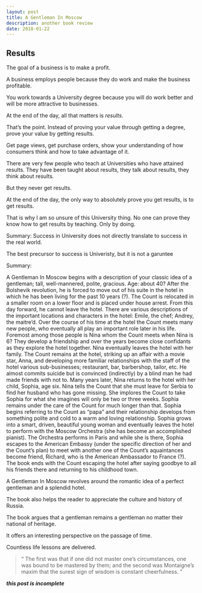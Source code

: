 ```yaml
---
layout: post
title: A Gentleman In Moscow
description: another book review
date: 2018-01-22
---
```


## Results

The goal of a business is to make a profit. 

A business employs people because they do work and make the business profitable.

You work towards a University degree because you will do work better and will be more attractive to businesses. 

At the end of the day, all that matters is <i>results</i>. 

That’s the point. Instead of proving your value through getting a degree, prove your value by getting results. 

Get page views, get purchase orders, show your understanding of how consumers think and how to take advantage of it.

There are very few people who teach at Universities who have attained results. They have been taught about results, they talk about results, they think about results. 

But they never get results. 

At the end of the day, the only way to absolutely prove you get results, is to get results.

That is why I am so unsure of this University thing. No one can prove they know how to get results by teaching. Only by doing. 

Summary: Success in University does not directly translate to success in the real world.

The best precursor to success is Univeristy, but it is not a garuntee 













Summary:

A Gentleman In Moscow begins with a description of your classic idea of a gentleman; tall, well-mannered, polite, gracious. Age: about 40?
After the Bolshevik revolution, he is forced to move out of his suite in the hotel in which he has been living for the past 10 years (?). The Count is relocated in a smaller room on a lower floor and is placed under house arrest. From this day forward, he cannot leave the hotel.
There are various descriptions of the important locations and characters in the hotel: Emile, the chef; Andrey, the maitre’d. 
Over the course of his time at the hotel the Count meets many new people, who eventually all play an important role later in his life. 
Foremost among those people is Nina whom the Count meets when Nina is 6? They develop a friendship and over the years become close confidants as they explore the hotel together. Nina eventually leaves the hotel with her family.
The Count remains at the hotel, striking up an affair with a movie star, Anna, and developing more familiar relationships with the staff of the hotel various sub-businesses; restaurant, bar, barbershop, tailor, etc. He almost commits suicide but is convinced (indirectly) by a blind man he had made friends with not to.
Many years later, Nina returns to the hotel with her child, Sophia, age six. Nina tells the Count that she must leave for Serbia to find her husband who has gone missing. She implores the Count to take Sophia for what she imagines will only be two or three weeks.
Sophia remains under the care of the Count for much longer than that. Sophia begins referring to the Count as “papa” and their relationship develops from something polite and cold to a warm and loving relationship. 
Sophia grows into a smart, driven, beautiful young woman and eventually leaves the hotel to perform with the Moscow Orchestra (she has become an accomplished pianist). The Orchestra performs in Paris and while she is there, Sophia escapes to the American Embassy (under the specific direction of her and the Count’s plan) to meet with another one of the Count’s aquaintances become friend, Richard, who is the American Ambassador to France (?).
The book ends with the Count escaping the hotel after saying goodbye to all his friends there and returning to his childhood town.

A Gentleman In Moscow revolves around the romantic idea of a perfect gentleman and a splendid hotel.

The book also helps the reader to appreciate the culture and history of Russia.

The book argues that a gentleman remains a gentleman no matter their national of heritage. 

It offers an interesting perspective on the passage of time.

Countless life lessons are delivered.

>“ The first was that if one did not master one’s circumstances, one was bound to be mastered by them; and the second was Montaigne’s maxim that the surest sign of wisdom is constant cheerfulness. ”

***this post is incomplete***
